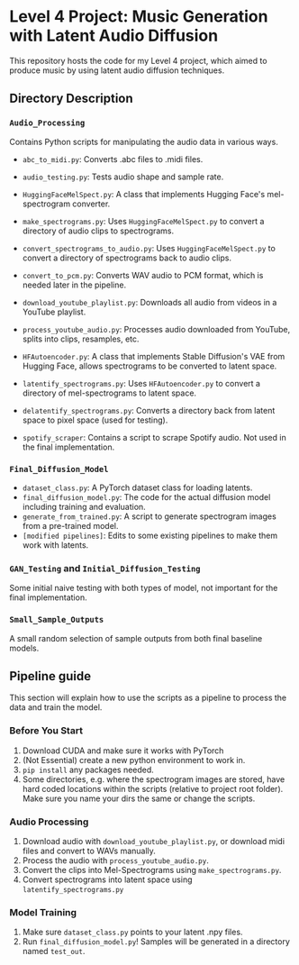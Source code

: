 # Level 4 Project: Music Generation with Latent Audio Diffusion

This repository hosts the code for my Level 4 project, which aimed to produce music by using latent audio diffusion techniques.

## Directory Description

### `Audio_Processing`
Contains Python scripts for manipulating the audio data in various ways.

- `abc_to_midi.py`: Converts .abc files to .midi files.
- `audio_testing.py`: Tests audio shape and sample rate.
- `HuggingFaceMelSpect.py`: A class that implements Hugging Face's mel-spectrogram converter.
- `make_spectrograms.py`: Uses `HuggingFaceMelSpect.py` to convert a directory of audio clips to spectrograms.
- `convert_spectrograms_to_audio.py`: Uses `HuggingFaceMelSpect.py` to convert a directory of spectrograms back to audio clips.
- `convert_to_pcm.py`: Converts WAV audio to PCM format, which is needed later in the pipeline.
- `download_youtube_playlist.py`: Downloads all audio from videos in a YouTube playlist.
- `process_youtube_audio.py`: Processes audio downloaded from YouTube, splits into clips, resamples, etc.
- `HFAutoencoder.py`: A class that implements Stable Diffusion's VAE from Hugging Face, allows spectrograms to be converted to latent space.
- `latentify_spectrograms.py`: Uses `HFAutoencoder.py` to convert a directory of mel-spectrograms to latent space.
- `delatentify_spectrograms.py`: Converts a directory back from latent space to pixel space (used for testing).

- `spotify_scraper`: Contains a script to scrape Spotify audio. Not used in the final implementation.

### `Final_Diffusion_Model`
- `dataset_class.py`: A PyTorch dataset class for loading latents.
- `final_diffusion_model.py`: The code for the actual diffusion model including training and evaluation.
- `generate_from_trained.py`: A script to generate spectrogram images from a pre-trained model.
- `[modified pipelines]`: Edits to some existing pipelines to make them work with latents.

### `GAN_Testing` and `Initial_Diffusion_Testing`
Some initial naive testing with both types of model, not important for the final implementation.

### `Small_Sample_Outputs`
A small random selection of sample outputs from both final baseline models.


## Pipeline guide
This section will explain how to use the scripts as a pipeline to process the data and train the model.

### Before You Start
1. Download CUDA and make sure it works with PyTorch
2. (Not Essential) create a new python environment to work in.
3. `pip install` any packages needed.
4. Some directories, e.g. where the spectrogram images are stored, have hard coded locations within the scripts (relative to project root folder). Make sure you name your dirs the same or change the scripts.

### Audio Processing
1. Download audio with `download_youtube_playlist.py`, or download midi files and convert to WAVs manually.
2. Process the audio with `process_youtube_audio.py`.
3. Convert the clips into Mel-Spectrograms using `make_spectrograms.py`.
4. Convert spectrograms into latent space using `latentify_spectrograms.py`

### Model Training
1. Make sure `dataset_class.py` points to your latent .npy files.
2. Run `final_diffusion_model.py`! Samples will be generated in a directory named  `test_out`.